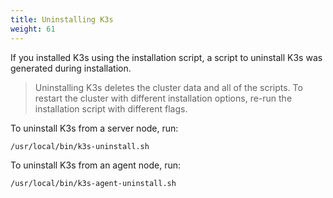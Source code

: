 ```yaml
---
title: Uninstalling K3s
weight: 61
---
```


If you installed K3s using the installation script, a script to uninstall K3s was generated during installation.

> Uninstalling K3s deletes the cluster data and all of the scripts. To restart the cluster with different installation options, re-run the installation script with different flags.

To uninstall K3s from a server node, run:

```bash
/usr/local/bin/k3s-uninstall.sh
```

To uninstall K3s from an agent node, run:

```bash
/usr/local/bin/k3s-agent-uninstall.sh
```